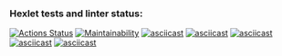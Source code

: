 ### Hexlet tests and linter status:
[![Actions Status](https://github.com/alexxxts/frontend-project-44/actions/workflows/hexlet-check.yml/badge.svg)](https://github.com/alexxxts/frontend-project-44/actions)
[![Maintainability](https://api.codeclimate.com/v1/badges/7f43372dea67a3cbee68/maintainability)](https://codeclimate.com/github/alexxxts/frontend-project-44/maintainability)
[![asciicast](https://asciinema.org/a/oTwgjBIbemO3c2W1CE6vMBrEJ.svg)](https://asciinema.org/a/oTwgjBIbemO3c2W1CE6vMBrEJ)
[![asciicast](https://asciinema.org/a/8y8bzJ01k5JJy3sq2foZJkz92.svg)](https://asciinema.org/a/8y8bzJ01k5JJy3sq2foZJkz92)
[![asciicast](https://asciinema.org/a/SPu3S9RzcxYh0Dy2DoCai399N.svg)](https://asciinema.org/a/SPu3S9RzcxYh0Dy2DoCai399N)
[![asciicast](https://asciinema.org/a/ZnaUSy54bplaikQThbUJMCKsG.svg)](https://asciinema.org/a/ZnaUSy54bplaikQThbUJMCKsG)
[![asciicast](https://asciinema.org/a/UsWgXyxRKVA6UveKZAdQUv7v3.svg)](https://asciinema.org/a/UsWgXyxRKVA6UveKZAdQUv7v3)

